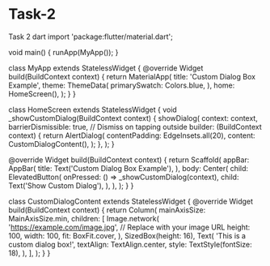 # Task-2
Task 2 dart
import 'package:flutter/material.dart';

void main() {
  runApp(MyApp());
}

class MyApp extends StatelessWidget {
  @override
  Widget build(BuildContext context) {
    return MaterialApp(
      title: 'Custom Dialog Box Example',
      theme: ThemeData(
        primarySwatch: Colors.blue,
      ),
      home: HomeScreen(),
    );
  }
}

class HomeScreen extends StatelessWidget {
  void _showCustomDialog(BuildContext context) {
    showDialog(
      context: context,
      barrierDismissible: true, // Dismiss on tapping outside
      builder: (BuildContext context) {
        return AlertDialog(
          contentPadding: EdgeInsets.all(20),
          content: CustomDialogContent(),
        );
      },
    );
  }

  @override
  Widget build(BuildContext context) {
    return Scaffold(
      appBar: AppBar(
        title: Text('Custom Dialog Box Example'),
      ),
      body: Center(
        child: ElevatedButton(
          onPressed: () => _showCustomDialog(context),
          child: Text('Show Custom Dialog'),
        ),
      ),
    );
  }
}

class CustomDialogContent extends StatelessWidget {
  @override
  Widget build(BuildContext context) {
    return Column(
      mainAxisSize: MainAxisSize.min,
      children: [
        Image.network(
          'https://example.com/image.jpg', // Replace with your image URL
          height: 100,
          width: 100,
          fit: BoxFit.cover,
        ),
        SizedBox(height: 16),
        Text(
          'This is a custom dialog box!',
          textAlign: TextAlign.center,
          style: TextStyle(fontSize: 18),
        ),
      ],
    );
  }
}
